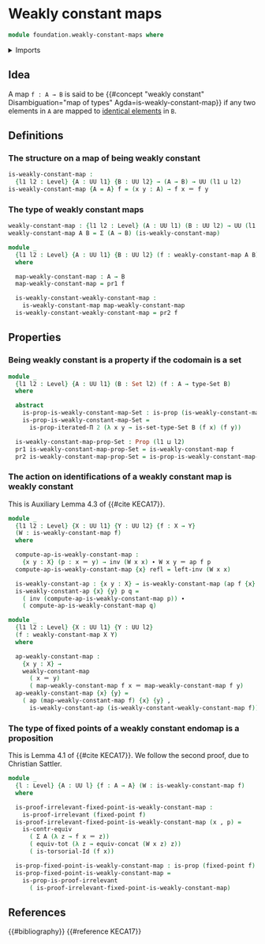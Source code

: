 # Weakly constant maps

```agda
module foundation.weakly-constant-maps where
```

<details><summary>Imports</summary>

```agda
open import foundation.action-on-identifications-functions
open import foundation.contractible-types
open import foundation.dependent-pair-types
open import foundation.fixed-points-endofunctions
open import foundation.functoriality-dependent-pair-types
open import foundation.identity-types
open import foundation.iterated-dependent-product-types
open import foundation.universe-levels

open import foundation-core.fibers-of-maps
open import foundation-core.propositions
open import foundation-core.sets
open import foundation-core.torsorial-type-families
```

</details>

## Idea

A map `f : A → B` is said to be
{{#concept "weakly constant" Disambiguation="map of types" Agda=is-weakly-constant-map}}
if any two elements in `A` are mapped to
[identical elements](foundation-core.identity-types.md) in `B`.

## Definitions

### The structure on a map of being weakly constant

```agda
is-weakly-constant-map :
  {l1 l2 : Level} {A : UU l1} {B : UU l2} → (A → B) → UU (l1 ⊔ l2)
is-weakly-constant-map {A = A} f = (x y : A) → f x ＝ f y
```

### The type of weakly constant maps

```agda
weakly-constant-map : {l1 l2 : Level} (A : UU l1) (B : UU l2) → UU (l1 ⊔ l2)
weakly-constant-map A B = Σ (A → B) (is-weakly-constant-map)

module _
  {l1 l2 : Level} {A : UU l1} {B : UU l2} (f : weakly-constant-map A B)
  where

  map-weakly-constant-map : A → B
  map-weakly-constant-map = pr1 f

  is-weakly-constant-weakly-constant-map :
    is-weakly-constant-map map-weakly-constant-map
  is-weakly-constant-weakly-constant-map = pr2 f
```

## Properties

### Being weakly constant is a property if the codomain is a set

```agda
module _
  {l1 l2 : Level} {A : UU l1} (B : Set l2) (f : A → type-Set B)
  where

  abstract
    is-prop-is-weakly-constant-map-Set : is-prop (is-weakly-constant-map f)
    is-prop-is-weakly-constant-map-Set =
      is-prop-iterated-Π 2 (λ x y → is-set-type-Set B (f x) (f y))

  is-weakly-constant-map-prop-Set : Prop (l1 ⊔ l2)
  pr1 is-weakly-constant-map-prop-Set = is-weakly-constant-map f
  pr2 is-weakly-constant-map-prop-Set = is-prop-is-weakly-constant-map-Set
```

### The action on identifications of a weakly constant map is weakly constant

This is Auxiliary Lemma 4.3 of {{#cite KECA17}}.

```agda
module _
  {l1 l2 : Level} {X : UU l1} {Y : UU l2} {f : X → Y}
  (W : is-weakly-constant-map f)
  where

  compute-ap-is-weakly-constant-map :
    {x y : X} (p : x ＝ y) → inv (W x x) ∙ W x y ＝ ap f p
  compute-ap-is-weakly-constant-map {x} refl = left-inv (W x x)

  is-weakly-constant-ap : {x y : X} → is-weakly-constant-map (ap f {x} {y})
  is-weakly-constant-ap {x} {y} p q =
    ( inv (compute-ap-is-weakly-constant-map p)) ∙
    ( compute-ap-is-weakly-constant-map q)

module _
  {l1 l2 : Level} {X : UU l1} {Y : UU l2}
  (f : weakly-constant-map X Y)
  where

  ap-weakly-constant-map :
    {x y : X} →
    weakly-constant-map
      ( x ＝ y)
      ( map-weakly-constant-map f x ＝ map-weakly-constant-map f y)
  ap-weakly-constant-map {x} {y} =
    ( ap (map-weakly-constant-map f) {x} {y} ,
      is-weakly-constant-ap (is-weakly-constant-weakly-constant-map f))
```

### The type of fixed points of a weakly constant endomap is a proposition

This is Lemma 4.1 of {{#cite KECA17}}. We follow the second proof, due to
Christian Sattler.

```agda
module _
  {l : Level} {A : UU l} {f : A → A} (W : is-weakly-constant-map f)
  where

  is-proof-irrelevant-fixed-point-is-weakly-constant-map :
    is-proof-irrelevant (fixed-point f)
  is-proof-irrelevant-fixed-point-is-weakly-constant-map (x , p) =
    is-contr-equiv
      ( Σ A (λ z → f x ＝ z))
      ( equiv-tot (λ z → equiv-concat (W x z) z))
      ( is-torsorial-Id (f x))

  is-prop-fixed-point-is-weakly-constant-map : is-prop (fixed-point f)
  is-prop-fixed-point-is-weakly-constant-map =
    is-prop-is-proof-irrelevant
      ( is-proof-irrelevant-fixed-point-is-weakly-constant-map)
```

## References

{{#bibliography}} {{#reference KECA17}}
